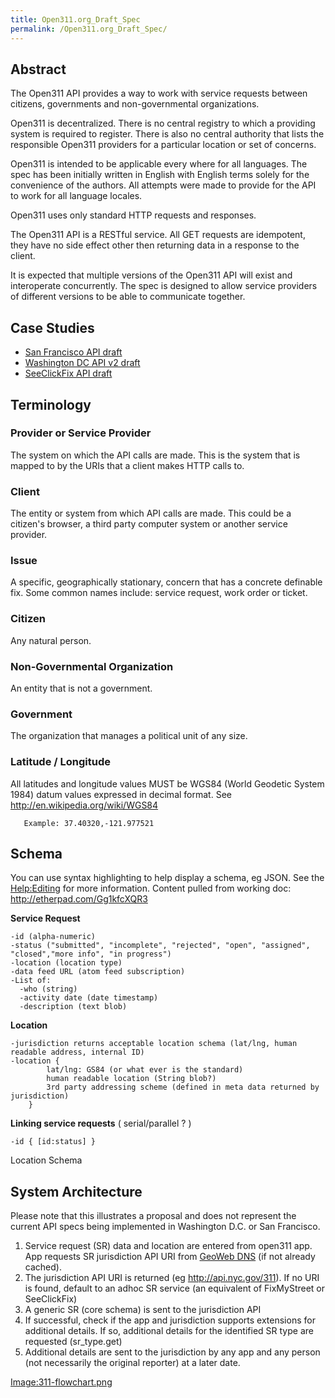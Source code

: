 ```yaml
---
title: Open311.org_Draft_Spec
permalink: /Open311.org_Draft_Spec/
---
```


Abstract
--------

The Open311 API provides a way to work with service requests between citizens, governments and non-governmental organizations.

Open311 is decentralized. There is no central registry to which a providing system is required to register. There is also no central authority that lists the responsible Open311 providers for a particular location or set of concerns.

Open311 is intended to be applicable every where for all languages. The spec has been initially written in English with English terms solely for the convenience of the authors. All attempts were made to provide for the API to work for all language locales.

Open311 uses only standard HTTP requests and responses.

The Open311 API is a RESTful service. All GET requests are idempotent, they have no side effect other then returning data in a response to the client.

It is expected that multiple versions of the Open311 API will exist and interoperate concurrently. The spec is designed to allow service providers of different versions to be able to communicate together.

Case Studies
------------

-   [San Francisco API draft](http://apps.sfgov.org/Open311API/)
-   [Washington DC API v2 draft](http://octolabs.pbworks.com/Open-311-API-v2-Documentation)
-   [SeeClickFix API draft](http://docs.google.com/View?id=dc8k3dxw_45gcnhm4dp)

Terminology
-----------

### Provider or Service Provider

The system on which the API calls are made. This is the system that is mapped to by the URIs that a client makes HTTP calls to.

### Client

The entity or system from which API calls are made. This could be a citizen's browser, a third party computer system or another service provider.

### Issue

A specific, geographically stationary, concern that has a concrete definable fix. Some common names include: service request, work order or ticket.

### Citizen

Any natural person.

### Non-Governmental Organization

An entity that is not a government.

### Government

The organization that manages a political unit of any size.

### Latitude / Longitude

All latitudes and longitude values MUST be WGS84 (World Geodetic System 1984) datum values expressed in decimal format. See <http://en.wikipedia.org/wiki/WGS84>

`   Example: 37.40320,-121.977521`

Schema
------

You can use syntax highlighting to help display a schema, eg JSON. See the [Help:Editing](/Help:Editing "wikilink") for more information. Content pulled from working doc: <http://etherpad.com/Gg1kfcXQR3>

**Service Request**

    -id (alpha-numeric)
    -status ("submitted", "incomplete", "rejected", "open", "assigned", "closed","more info", "in progress")
    -location (location type)
    -data feed URL (atom feed subscription)
    -List of:
      -who (string)
      -activity date (date timestamp)
      -description (text blob)

**Location**

    -jurisdiction returns acceptable location schema (lat/lng, human readable address, internal ID)
    -location {
            lat/lng: GS84 (or what ever is the standard)
            human readable location (String blob?)
            3rd party addressing scheme (defined in meta data returned by jurisdiction)
        }


**Linking service requests** ( serial/parallel ? )

    -id { [id:status] }

Location Schema

System Architecture
-------------------

Please note that this illustrates a proposal and does not represent the current API specs being implemented in Washington D.C. or San Francisco.

1.  Service request (SR) data and location are entered from open311 app. App requests SR jurisdiction API URI from [GeoWeb DNS](/GeoWeb_DNS "wikilink") (if not already cached).
2.  The jurisdiction API URI is returned (eg <http://api.nyc.gov/311>). If no URI is found, default to an adhoc SR service (an equivalent of FixMyStreet or SeeClickFix)
3.  A generic SR (core schema) is sent to the jurisdiction API
4.  If successful, check if the app and jurisdiction supports extensions for additional details. If so, additional details for the identified SR type are requested (sr_type.get)
5.  Additional details are sent to the jurisdiction by any app and any person (not necessarily the original reporter) at a later date.

[Image:311-flowchart.png](/Image:311-flowchart.png "wikilink")

